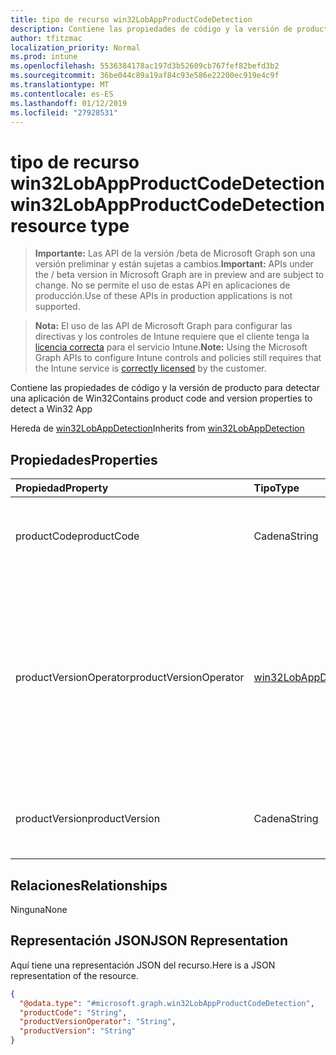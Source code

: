 ```yaml
---
title: tipo de recurso win32LobAppProductCodeDetection
description: Contiene las propiedades de código y la versión de producto para detectar una aplicación de Win32
author: tfitzmac
localization_priority: Normal
ms.prod: intune
ms.openlocfilehash: 5536384178ac197d3b52609cb767fef82befd3b2
ms.sourcegitcommit: 36be044c89a19af84c93e586e22200ec919e4c9f
ms.translationtype: MT
ms.contentlocale: es-ES
ms.lasthandoff: 01/12/2019
ms.locfileid: "27928531"
---
```

# <a name="win32lobappproductcodedetection-resource-type"></a><span data-ttu-id="23a42-103">tipo de recurso win32LobAppProductCodeDetection</span><span class="sxs-lookup"><span data-stu-id="23a42-103">win32LobAppProductCodeDetection resource type</span></span>

> <span data-ttu-id="23a42-104">**Importante:** Las API de la versión /beta de Microsoft Graph son una versión preliminar y están sujetas a cambios.</span><span class="sxs-lookup"><span data-stu-id="23a42-104">**Important:** APIs under the / beta version in Microsoft Graph are in preview and are subject to change.</span></span> <span data-ttu-id="23a42-105">No se permite el uso de estas API en aplicaciones de producción.</span><span class="sxs-lookup"><span data-stu-id="23a42-105">Use of these APIs in production applications is not supported.</span></span>

> <span data-ttu-id="23a42-106">**Nota:** El uso de las API de Microsoft Graph para configurar las directivas y los controles de Intune requiere que el cliente tenga la [licencia correcta](https://go.microsoft.com/fwlink/?linkid=839381) para el servicio Intune.</span><span class="sxs-lookup"><span data-stu-id="23a42-106">**Note:** Using the Microsoft Graph APIs to configure Intune controls and policies still requires that the Intune service is [correctly licensed](https://go.microsoft.com/fwlink/?linkid=839381) by the customer.</span></span>

<span data-ttu-id="23a42-107">Contiene las propiedades de código y la versión de producto para detectar una aplicación de Win32</span><span class="sxs-lookup"><span data-stu-id="23a42-107">Contains product code and version properties to detect a Win32 App</span></span>

<span data-ttu-id="23a42-108">Hereda de [win32LobAppDetection](../resources/intune-apps-win32lobappdetection.md)</span><span class="sxs-lookup"><span data-stu-id="23a42-108">Inherits from [win32LobAppDetection](../resources/intune-apps-win32lobappdetection.md)</span></span>

## <a name="properties"></a><span data-ttu-id="23a42-109">Propiedades</span><span class="sxs-lookup"><span data-stu-id="23a42-109">Properties</span></span>
|<span data-ttu-id="23a42-110">Propiedad</span><span class="sxs-lookup"><span data-stu-id="23a42-110">Property</span></span>|<span data-ttu-id="23a42-111">Tipo</span><span class="sxs-lookup"><span data-stu-id="23a42-111">Type</span></span>|<span data-ttu-id="23a42-112">Descripción</span><span class="sxs-lookup"><span data-stu-id="23a42-112">Description</span></span>|
|:---|:---|:---|
|<span data-ttu-id="23a42-113">productCode</span><span class="sxs-lookup"><span data-stu-id="23a42-113">productCode</span></span>|<span data-ttu-id="23a42-114">Cadena</span><span class="sxs-lookup"><span data-stu-id="23a42-114">String</span></span>|<span data-ttu-id="23a42-115">El código de producto de aplicación de línea de negocio (LoB) de Win32.</span><span class="sxs-lookup"><span data-stu-id="23a42-115">The product code of Win32 Line of Business (LoB) app.</span></span>|
|<span data-ttu-id="23a42-116">productVersionOperator</span><span class="sxs-lookup"><span data-stu-id="23a42-116">productVersionOperator</span></span>|[<span data-ttu-id="23a42-117">win32LobAppDetectionOperator</span><span class="sxs-lookup"><span data-stu-id="23a42-117">win32LobAppDetectionOperator</span></span>](../resources/intune-apps-win32lobappdetectionoperator.md)|<span data-ttu-id="23a42-118">El operador para detectar la versión del producto.</span><span class="sxs-lookup"><span data-stu-id="23a42-118">The operator to detect product version.</span></span> <span data-ttu-id="23a42-119">Los valores posibles son: `notConfigured`, `equal`, `notEqual`, `greaterThan`, `greaterThanOrEqual`, `lessThan` y `lessThanOrEqual`.</span><span class="sxs-lookup"><span data-stu-id="23a42-119">Possible values are: `notConfigured`, `equal`, `notEqual`, `greaterThan`, `greaterThanOrEqual`, `lessThan`, `lessThanOrEqual`.</span></span>|
|<span data-ttu-id="23a42-120">productVersion</span><span class="sxs-lookup"><span data-stu-id="23a42-120">productVersion</span></span>|<span data-ttu-id="23a42-121">Cadena</span><span class="sxs-lookup"><span data-stu-id="23a42-121">String</span></span>|<span data-ttu-id="23a42-122">La versión del producto de aplicación de línea de negocio (LoB) de Win32.</span><span class="sxs-lookup"><span data-stu-id="23a42-122">The product version of Win32 Line of Business (LoB) app.</span></span>|

## <a name="relationships"></a><span data-ttu-id="23a42-123">Relaciones</span><span class="sxs-lookup"><span data-stu-id="23a42-123">Relationships</span></span>
<span data-ttu-id="23a42-124">Ninguna</span><span class="sxs-lookup"><span data-stu-id="23a42-124">None</span></span>
## <a name="json-representation"></a><span data-ttu-id="23a42-125">Representación JSON</span><span class="sxs-lookup"><span data-stu-id="23a42-125">JSON Representation</span></span>
<span data-ttu-id="23a42-126">Aquí tiene una representación JSON del recurso.</span><span class="sxs-lookup"><span data-stu-id="23a42-126">Here is a JSON representation of the resource.</span></span>
<!-- {
  "blockType": "resource",
  "@odata.type": "microsoft.graph.win32LobAppProductCodeDetection"
}
-->
``` json
{
  "@odata.type": "#microsoft.graph.win32LobAppProductCodeDetection",
  "productCode": "String",
  "productVersionOperator": "String",
  "productVersion": "String"
}
```





